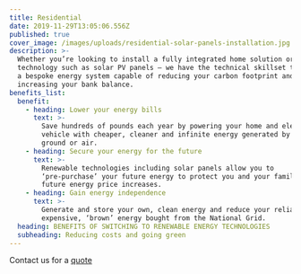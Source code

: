 ```yaml
---
title: Residential
date: 2019-11-29T13:05:06.556Z
published: true
cover_image: /images/uploads/residential-solar-panels-installation.jpg
description: >-
  Whether you’re looking to install a fully integrated home solution or single
  technology such as solar PV panels – we have the technical skillset to design
  a bespoke energy system capable of reducing your carbon footprint and
  increasing your bank balance.
benefits_list:
  benefit:
    - heading: Lower your energy bills
      text: >-
        Save hundreds of pounds each year by powering your home and electric
        vehicle with cheaper, cleaner and infinite energy generated by the sun,
        ground or air.
    - heading: Secure your energy for the future
      text: >-
        Renewable technologies including solar panels allow you to
        ‘pre-purchase’ your future energy to protect you and your family from
        future energy price increases.
    - heading: Gain energy independence
      text: >-
        Generate and store your own, clean energy and reduce your reliance on
        expensive, ‘brown’ energy bought from the National Grid.
  heading: BENEFITS OF SWITCHING TO RENEWABLE ENERGY TECHNOLOGIES
  subheading: Reducing costs and going green
---
```

Contact us for a [quote ](/contact)
